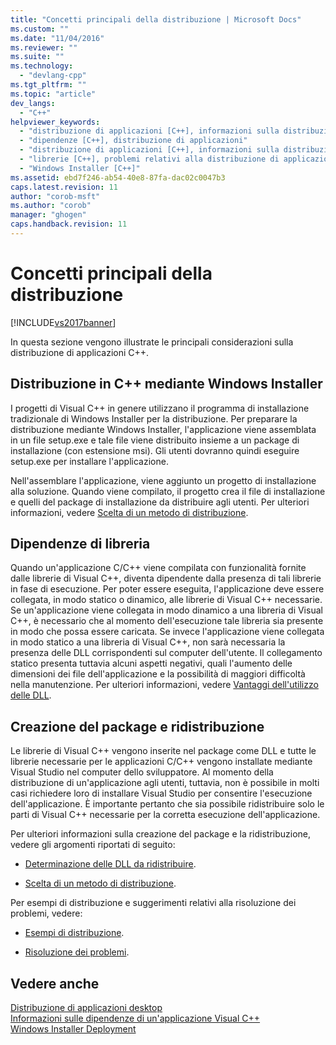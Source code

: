 ```yaml
---
title: "Concetti principali della distribuzione | Microsoft Docs"
ms.custom: ""
ms.date: "11/04/2016"
ms.reviewer: ""
ms.suite: ""
ms.technology: 
  - "devlang-cpp"
ms.tgt_pltfrm: ""
ms.topic: "article"
dev_langs: 
  - "C++"
helpviewer_keywords: 
  - "distribuzione di applicazioni [C++], informazioni sulla distribuzione di applicazioni"
  - "dipendenze [C++], distribuzione di applicazioni"
  - "distribuzione di applicazioni [C++], informazioni sulla distribuzione di applicazioni"
  - "librerie [C++], problemi relativi alla distribuzione di applicazioni"
  - "Windows Installer [C++]"
ms.assetid: ebd7f246-ab54-40e8-87fa-dac02c0047b3
caps.latest.revision: 11
author: "corob-msft"
ms.author: "corob"
manager: "ghogen"
caps.handback.revision: 11
---
```

# Concetti principali della distribuzione
[!INCLUDE[vs2017banner](../assembler/inline/includes/vs2017banner.md)]

In questa sezione vengono illustrate le principali considerazioni sulla distribuzione di applicazioni C\+\+.  
  
## Distribuzione in C\+\+ mediante Windows Installer  
 I progetti di Visual C\+\+ in genere utilizzano il programma di installazione tradizionale di Windows Installer per la distribuzione.  Per preparare la distribuzione mediante Windows Installer, l'applicazione viene assemblata in un file setup.exe e tale file viene distribuito insieme a un package di installazione \(con estensione msi\).  Gli utenti dovranno quindi eseguire setup.exe per installare l'applicazione.  
  
 Nell'assemblare l'applicazione, viene aggiunto un progetto di installazione alla soluzione. Quando viene compilato, il progetto crea il file di installazione e quelli del package di installazione da distribuire agli utenti.   Per ulteriori informazioni, vedere [Scelta di un metodo di distribuzione](../ide/choosing-a-deployment-method.md).  
  
## Dipendenze di libreria  
 Quando un'applicazione C\/C\+\+ viene compilata con funzionalità fornite dalle librerie di Visual C\+\+, diventa dipendente dalla presenza di tali librerie in fase di esecuzione.  Per poter essere eseguita, l'applicazione deve essere collegata, in modo statico o dinamico, alle librerie di Visual C\+\+ necessarie.  Se un'applicazione viene collegata in modo dinamico a una libreria di Visual C\+\+, è necessario che al momento dell'esecuzione tale libreria sia presente in modo che possa essere caricata.  Se invece l'applicazione viene collegata in modo statico a una libreria di Visual C\+\+, non sarà necessaria la presenza delle DLL corrispondenti sul computer dell'utente.  Il collegamento statico presenta tuttavia alcuni aspetti negativi, quali l'aumento delle dimensioni dei file dell'applicazione e la possibilità di maggiori difficoltà nella manutenzione.  Per ulteriori informazioni, vedere [Vantaggi dell'utilizzo delle DLL](../build/advantages-of-using-dlls.md).  
  
## Creazione del package e ridistribuzione  
 Le librerie di Visual C\+\+ vengono inserite nel package come DLL e tutte le librerie necessarie per le applicazioni C\/C\+\+ vengono installate mediante Visual Studio nel computer dello sviluppatore.   Al momento della distribuzione di un'applicazione agli utenti, tuttavia, non è possibile in molti casi richiedere loro di installare Visual Studio per consentire l'esecuzione dell'applicazione.  È importante pertanto che sia possibile ridistribuire solo le parti di Visual C\+\+ necessarie per la corretta esecuzione dell'applicazione.  
  
 Per ulteriori informazioni sulla creazione del package e la ridistribuzione, vedere gli argomenti riportati di seguito:  
  
-   [Determinazione delle DLL da ridistribuire](../ide/determining-which-dlls-to-redistribute.md).  
  
-   [Scelta di un metodo di distribuzione](../ide/choosing-a-deployment-method.md).  
  
 Per esempi di distribuzione e suggerimenti relativi alla risoluzione dei problemi, vedere:  
  
-   [Esempi di distribuzione](../ide/deployment-examples.md).  
  
-   [Risoluzione dei problemi](../build/troubleshooting-c-cpp-isolated-applications-and-side-by-side-assemblies.md).  
  
## Vedere anche  
 [Distribuzione di applicazioni desktop](../ide/deploying-native-desktop-applications-visual-cpp.md)   
 [Informazioni sulle dipendenze di un'applicazione Visual C\+\+](../ide/understanding-the-dependencies-of-a-visual-cpp-application.md)   
 [Windows Installer Deployment](http://msdn.microsoft.com/it-it/121be21b-b916-43e2-8f10-8b080516d2a0)